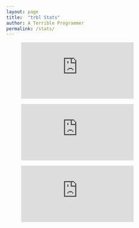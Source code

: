 ```yaml
---
layout: page
title:  "trbl Stats"
author: A Terrible Programmer
permalink: /stats/
---
```


<figure><embed src="https://wakatime.com/share/@Trrbl/494e1de9-6d4c-4bae-b021-191566889f3e.svg"></figure>

<figure><embed src="https://wakatime.com/share/@Trrbl/bf15c0ea-6e13-4d26-900d-900e6bfa5765.svg"></figure>

<figure><embed src="https://wakatime.com/share/@Trrbl/dbe74126-57a8-477c-b6a2-d2b5e518e796.svg"></figure>